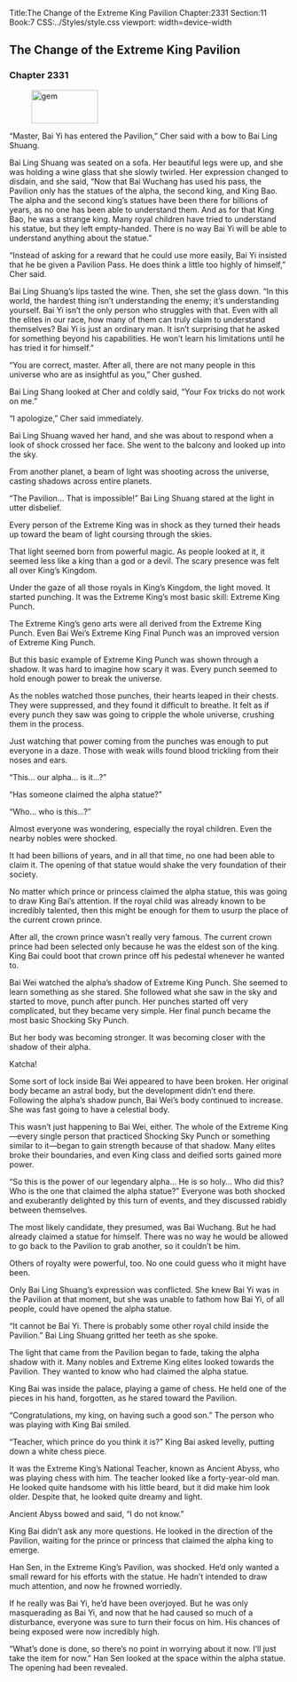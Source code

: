 Title:The Change of the Extreme King Pavilion 
Chapter:2331 
Section:11 
Book:7 
CSS:../Styles/style.css 
viewport: width=device-width
  
## The Change of the Extreme King Pavilion
### Chapter 2331 
<figure>
	<img src="../Images/gem.gif" alt="gem" id="gem" width="120" height="60" />
</figure>
  

  
  “Master, Bai Yi has entered the Pavilion,” Cher said with a bow to Bai Ling Shuang.

Bai Ling Shuang was seated on a sofa. Her beautiful legs were up, and she was holding a wine glass that she slowly twirled. Her expression changed to disdain, and she said, “Now that Bai Wuchang has used his pass, the Pavilion only has the statues of the alpha, the second king, and King Bao. The alpha and the second king’s statues have been there for billions of years, as no one has been able to understand them. And as for that King Bao, he was a strange king. Many royal children have tried to understand his statue, but they left empty-handed. There is no way Bai Yi will be able to understand anything about the statue.”

“Instead of asking for a reward that he could use more easily, Bai Yi insisted that he be given a Pavilion Pass. He does think a little too highly of himself,” Cher said.

Bai Ling Shuang’s lips tasted the wine. Then, she set the glass down. “In this world, the hardest thing isn’t understanding the enemy; it’s understanding yourself. Bai Yi isn’t the only person who struggles with that. Even with all the elites in our race, how many of them can truly claim to understand themselves? Bai Yi is just an ordinary man. It isn’t surprising that he asked for something beyond his capabilities. He won’t learn his limitations until he has tried it for himself.”

“You are correct, master. After all, there are not many people in this universe who are as insightful as you,” Cher gushed.

Bai Ling Shang looked at Cher and coldly said, “Your Fox tricks do not work on me.”

“I apologize,” Cher said immediately.

Bai Ling Shuang waved her hand, and she was about to respond when a look of shock crossed her face. She went to the balcony and looked up into the sky.

From another planet, a beam of light was shooting across the universe, casting shadows across entire planets.

“The Pavilion… That is impossible!” Bai Ling Shuang stared at the light in utter disbelief.

Every person of the Extreme King was in shock as they turned their heads up toward the beam of light coursing through the skies.

That light seemed born from powerful magic. As people looked at it, it seemed less like a king than a god or a devil. The scary presence was felt all over King’s Kingdom.

Under the gaze of all those royals in King’s Kingdom, the light moved. It started punching. It was the Extreme King’s most basic skill: Extreme King Punch.

The Extreme King’s geno arts were all derived from the Extreme King Punch. Even Bai Wei’s Extreme King Final Punch was an improved version of Extreme King Punch.

But this basic example of Extreme King Punch was shown through a shadow. It was hard to imagine how scary it was. Every punch seemed to hold enough power to break the universe.

As the nobles watched those punches, their hearts leaped in their chests. They were suppressed, and they found it difficult to breathe. It felt as if every punch they saw was going to cripple the whole universe, crushing them in the process.

Just watching that power coming from the punches was enough to put everyone in a daze. Those with weak wills found blood trickling from their noses and ears.

“This… our alpha… is it…?”

“Has someone claimed the alpha statue?”

“Who… who is this…?”

Almost everyone was wondering, especially the royal children. Even the nearby nobles were shocked.

It had been billions of years, and in all that time, no one had been able to claim it. The opening of that statue would shake the very foundation of their society.

No matter which prince or princess claimed the alpha statue, this was going to draw King Bai’s attention. If the royal child was already known to be incredibly talented, then this might be enough for them to usurp the place of the current crown prince.

After all, the crown prince wasn’t really very famous. The current crown prince had been selected only because he was the eldest son of the king. King Bai could boot that crown prince off his pedestal whenever he wanted to.

Bai Wei watched the alpha’s shadow of Extreme King Punch. She seemed to learn something as she stared. She followed what she saw in the sky and started to move, punch after punch. Her punches started off very complicated, but they became very simple. Her final punch became the most basic Shocking Sky Punch.

But her body was becoming stronger. It was becoming closer with the shadow of their alpha.

Katcha!

Some sort of lock inside Bai Wei appeared to have been broken. Her original body became an astral body, but the development didn’t end there. Following the alpha’s shadow punch, Bai Wei’s body continued to increase. She was fast going to have a celestial body.

This wasn’t just happening to Bai Wei, either. The whole of the Extreme King—every single person that practiced Shocking Sky Punch or something similar to it—began to gain strength because of that shadow. Many elites broke their boundaries, and even King class and deified sorts gained more power.

“So this is the power of our legendary alpha… He is so holy… Who did this? Who is the one that claimed the alpha statue?” Everyone was both shocked and exuberantly delighted by this turn of events, and they discussed rabidly between themselves.

The most likely candidate, they presumed, was Bai Wuchang. But he had already claimed a statue for himself. There was no way he would be allowed to go back to the Pavilion to grab another, so it couldn’t be him.

Others of royalty were powerful, too. No one could guess who it might have been.

Only Bai Ling Shuang’s expression was conflicted. She knew Bai Yi was in the Pavilion at that moment, but she was unable to fathom how Bai Yi, of all people, could have opened the alpha statue.

“It cannot be Bai Yi. There is probably some other royal child inside the Pavilion.” Bai Ling Shuang gritted her teeth as she spoke.

The light that came from the Pavilion began to fade, taking the alpha shadow with it. Many nobles and Extreme King elites looked towards the Pavilion. They wanted to know who had claimed the alpha statue.

King Bai was inside the palace, playing a game of chess. He held one of the pieces in his hand, forgotten, as he stared toward the Pavilion.

“Congratulations, my king, on having such a good son.” The person who was playing with King Bai smiled.

“Teacher, which prince do you think it is?” King Bai asked levelly, putting down a white chess piece.

It was the Extreme King’s National Teacher, known as Ancient Abyss, who was playing chess with him. The teacher looked like a forty-year-old man. He looked quite handsome with his little beard, but it did make him look older. Despite that, he looked quite dreamy and light.

Ancient Abyss bowed and said, “I do not know.”

King Bai didn’t ask any more questions. He looked in the direction of the Pavilion, waiting for the prince or princess that claimed the alpha king to emerge.

Han Sen, in the Extreme King’s Pavilion, was shocked. He’d only wanted a small reward for his efforts with the statue. He hadn’t intended to draw much attention, and now he frowned worriedly.

If he really was Bai Yi, he’d have been overjoyed. But he was only masquerading as Bai Yi, and now that he had caused so much of a disturbance, everyone was sure to turn their focus on him. His chances of being exposed were now incredibly high.

“What’s done is done, so there’s no point in worrying about it now. I’ll just take the item for now.” Han Sen looked at the space within the alpha statue. The opening had been revealed.
